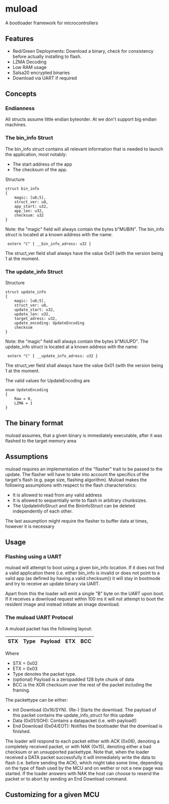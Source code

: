 # muload
A bootloader framework for microcontrollers

## Features
* Red/Green Deployments: Download a binary, check for consistency before actually installing to flash. 
* LZMA Decoding
* Low RAM usage
* Salsa20 encrypted binaries
* Download via UART if required

## Concepts

### Endianness
All structs assume little endian byteorder. At we don't support big endian machines.

### The bin_info Struct
The bin_info struct contains all relevant information that is needed to launch the application, most notably:
* The start address of the app
* The checksum of the app.

Structure
```
struct bin_info
{
    magic: [u8;5],
    struct_ver: u8,
    app_start: u32,
    app_len: u32,
    checksum: u32
}
```

Note: the "magic" field will always contain the bytes b"MUBIN". The bin_info struct is located at a known address with the name:
```
 extern "C" { __bin_info_adress: u32 }
```

The struct_ver field shall always have the value 0x01 (with the version being 1 at the moment.


### The update_info Struct
Structure
```
struct update_info
{
    magic: [u8;5],
    struct_ver: u8,
    update_start: u32,
    update_len: u32,
    target_adress: u32,
    update_encoding: UpdateEncoding
    checksum
}
```
Note: the "magic" field will always contain the bytes b"MUUPD". The update_info struct is located at a known address with the name:
```
 extern "C" { __update_info_adress: u32 }
```

The struct_ver field shall always have the value 0x01 (with the version being 1 at the moment.

The valid values for UpdateEncoding are
```
enum UpdateEncoding
{
    Raw = 0,
    LZMA = 1
}
```

## The binary format
muload assumes, that a given binary is immediately executable, after it was flashed to the target memory area


## Assumptions
muload requires an implementation of the "flasher" trait to be passed to the update. The flasher will have to take into account the specifics of the target's flash (e.g. page size, flashing algorithm). Muload makes the following assumptions with respect to the flash characteristics:
* It is allowed to read from any valid address
* It is allowed to sequentially write to flash in arbitrary chunksizes.
* The UpdateInfoStruct and the BinInfoStruct can be deleted independently of each other.

The last assumption might require the flasher to buffer data at times, however it is necessary 

## Usage
### Flashing using a UART
muload will attempt to boot using a given bin_info location. If it does not find a valid application there (i.e. either bin_info is invalid or does not point to a valid app (as defined by having a valid checksum)) it will stay in bootmode and try to receive an update binary via UART.

Apart from this the loader will emit a single "B" byte on the UART upon boot. If it receives a download request within 100 ms it will not attempt to boot the resident image and instead initiate an image download.

### The muload UART Protocol

A muload packet has the following layout:


| STX |Type| Payload | ETX | BCC |
|-----|----|---------|-----|------

Where 
* STX = 0x02
* ETX = 0x03
* Type denotes the packet type.
* (optional) Payload is a zeropadded 128 byte chunk of data
* BCC is the XOR checksum over the rest of the packet including the framing.

The packettype can be either:
* Init Download (0x16/SYN). (Re-) Starts the download. The payload of this packet contains the update_info_struct for this update
* Data (0x01/SOH): Contains a datapacket (i.e. with payload!)
* End Download (0x04/EOT): Notifies the bootloader that the download is finished.


The loader will respond to each packet either with ACK (0x06), denoting a completely received packet, or with NAK (0x15), denoting either a bad checksum or an unsupported packettype. Note that, when the loader received a DATA packet successfully it will immediately write the data to flash (i.e. before sending the ACK), which might take some time, depending on the type of flash used by the MCU and on wether or not a new page was started. If the loader answers with NAK the host can choose to resend the packet or to abort by sending an End Download command.

## Customizing for a given MCU